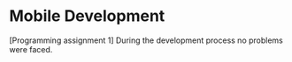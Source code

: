 # Mobile Development

[Programming assignment 1] During the development process no problems were faced.